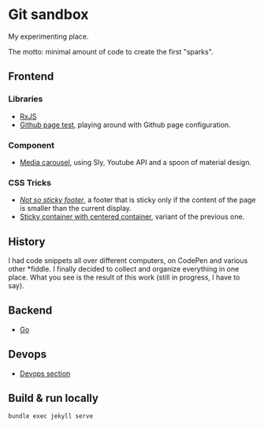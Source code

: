 # Git sandbox

My experimenting place.

The motto: minimal amount of code to create the first "sparks".

## Frontend

### Libraries

- [RxJS](rxjs)
- [Github page test](test), playing around with Github page configuration.

### Component

- [Media carousel](frontend/components/media-carousel.html), using Sly, Youtube API and a spoon of material design.
 
### CSS Tricks

- *[Not so sticky footer](frontend/css/sticky-footer-small-page.html)*, a footer that is sticky only if the content of the page is smaller than the current display.
- [Sticky container with centered container](frontend/css/sticky-footer-vertical-center-container.html), variant of the previous one.

## History

I had code snippets all over different computers, on CodePen and various other *fiddle. I finally decided to collect and
 organize everything in one place. What you see is the result of this work (still in progress, I have to say).

## Backend

- [Go](backend/go)

## Devops

- [Devops section](devops)

## Build & run locally

```bash
bundle exec jekyll serve
```
